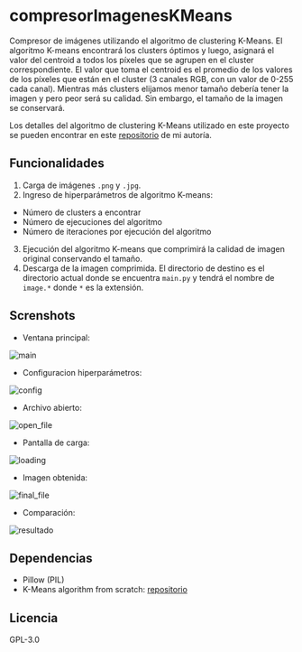 # compresorImagenesKMeans
Compresor de imágenes utilizando el algoritmo de clustering K-Means. El algoritmo K-means encontrará los clusters óptimos y luego, asignará el valor del centroid a todos los píxeles que se agrupen en el cluster correspondiente. El valor que toma el centroid es el promedio de los valores de los píxeles que están en el cluster (3 canales RGB, con un valor de 0-255 cada canal). Mientras más clusters elijamos menor tamaño debería tener la imagen y pero peor será su calidad. Sin embargo, el tamaño de la imagen se conservará.

Los detalles del algoritmo de clustering K-Means utilizado en este proyecto se pueden encontrar en este [repositorio](https://github.com/squirogar/Clustering_algorithm) de mi autoría.

## Funcionalidades
1. Carga de imágenes `.png` y `.jpg`.
2. Ingreso de hiperparámetros de algoritmo K-means:
- Número de clusters a encontrar
- Número de ejecuciones del algoritmo
- Número de iteraciones por ejecución del algoritmo
3. Ejecución del algoritmo K-means que comprimirá la calidad de imagen original conservando el tamaño.
4. Descarga de la imagen comprimida. El directorio de destino es el directorio actual donde se encuentra `main.py` y tendrá el nombre de `image.*` donde `*` es la extensión.

## Screnshots
* Ventana principal:

![main](https://github.com/squirogar/compresorImagenesKMeans/assets/50588970/cca363ed-4380-44c4-8782-221dc9dc6ee6)

* Configuracion hiperparámetros:

![config](https://github.com/squirogar/compresorImagenesKMeans/assets/50588970/87789dec-acbb-41fa-865b-59807ccd9acd)

* Archivo abierto:

![open_file](https://github.com/squirogar/compresorImagenesKMeans/assets/50588970/dd7da19e-845e-4295-9d74-be1d3072941a)

* Pantalla de carga:

![loading](https://github.com/squirogar/compresorImagenesKMeans/assets/50588970/74b0e2a3-0ba4-43e3-8ff7-bdbcbf958ba4)

* Imagen obtenida:

![final_file](https://github.com/squirogar/compresorImagenesKMeans/assets/50588970/d38d1e8f-dd91-4464-9041-be4261b6d527)

* Comparación:

![resultado](https://github.com/squirogar/compresorImagenesKMeans/assets/50588970/e94f74ec-395e-479f-8521-a68473a0ea81)

## Dependencias
- Pillow (PIL)
- K-Means algorithm from scratch: [repositorio](https://github.com/squirogar/Clustering_algorithm)

## Licencia
GPL-3.0
